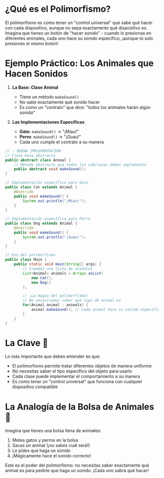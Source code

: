 # ¿Qué es el Polimorfismo?

El polimorfismo es como tener un "control universal" que sabe qué hacer con cada dispositivo, aunque no sepa exactamente qué dispositivo es. Imagina que tienes un botón de "hacer sonido" - cuando lo presionas en diferentes animales, cada uno hace su sonido específico, ¡aunque tú solo presiones el mismo botón!

# Ejemplo Práctico: Los Animales que Hacen Sonidos

1.  **La Base: Clase Animal**

    - Tiene un método `makeSound()`
    - No sabe exactamente qué sonido hacer
    - Es como un "contrato" que dice: "todos los animales harán algún sonido"

2.  **Las Implementaciones Específicas**

    - **Gato**: `makeSound()` → "¡Miau!"
    - **Perro**: `makeSound()` → "¡Guau!"
    - Cada uno cumple el contrato a su manera

```java
// ✅ BUENA IMPLEMENTACIÓN
// Clase base abstracta
public abstract class Animal {
    // Método abstracto que todas las subclases deben implementar
    public abstract void makeSound();
}

// Implementación específica para Gato
public class Cat extends Animal {
    @Override
    public void makeSound() {
        System.out.println("¡Miau!");
    }
}

// Implementación específica para Perro
public class Dog extends Animal {
    @Override
    public void makeSound() {
        System.out.println("¡Guau!");
    }
}

// Uso del polimorfismo
public class Main {
    public static void main(String[] args) {
        // Creamos una lista de animales
        List<Animal> animals = Arrays.asList(
            new Cat(),
            new Dog()
        );

        // ¡La magia del polimorfismo!
        // No necesitamos saber qué tipo de animal es
        for(Animal animal : animals) {
            animal.makeSound(); // Cada animal hace su sonido específico
        }
    }
}
```

# La Clave 🔑

Lo más importante que debes entender es que:

- El polimorfismo permite tratar diferentes objetos de manera uniforme
- No necesitas saber el tipo específico del objeto para usarlo
- Cada clase puede implementar el comportamiento a su manera
- Es como tener un "control universal" que funciona con cualquier dispositivo compatible

# La Analogía de la Bolsa de Animales 🎒

Imagina que tienes una bolsa llena de animales:

1.  Metes gatos y perros en la bolsa
2.  Sacas un animal (¡no sabes cuál será!)
3.  Le pides que haga un sonido
4.  ¡Mágicamente hace el sonido correcto!

Este es el poder del polimorfismo: no necesitas saber exactamente qué animal es para pedirle que haga un sonido. ¡Cada uno sabrá qué hacer!
